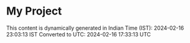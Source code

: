 # My Project

This content is dynamically generated in Indian Time (IST): 2024-02-16 23:03:13 IST
Converted to UTC: 2024-02-16 17:33:13 UTC

